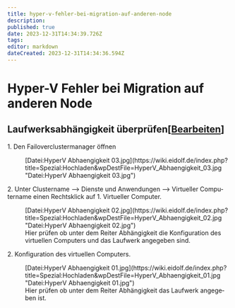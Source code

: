 ```yaml
---
title: hyper-v-fehler-bei-migration-auf-anderen-node
description: 
published: true
date: 2023-12-31T14:34:39.726Z
tags: 
editor: markdown
dateCreated: 2023-12-31T14:34:36.594Z
---
```


# Hyper-V Fehler bei Migration auf anderen Node

## <span id="bkmrk-"></span><span class="mw-headline" id="bkmrk-laufwerksabh%C3%A4ngigkei-1">Laufwerksabhängigkeit überprüfen</span><span class="mw-editsection"><span class="mw-editsection-bracket">\[</span>[Bearbeiten](https://wiki.eidolf.de/index.php?title=Fehler_bei_Migration_auf_anderen_Node&action=edit&section=1 "Abschnitt bearbeiten: Laufwerksabhängigkeit überprüfen")<span class="mw-editsection-bracket">\]</span></span>

<div class="vector-body" id="bkmrk-den-failoverclusterm"><div class="mw-body-content mw-content-ltr" dir="ltr" id="bkmrk-den-failoverclusterm-1" lang="de"><div class="mw-parser-output">1. Den Failoverclustermanager öffnen <dl><dd>[Datei:HyperV Abhaengigkeit 03.jpg](https://wiki.eidolf.de/index.php?title=Spezial:Hochladen&wpDestFile=HyperV_Abhaengigkeit_03.jpg "Datei:HyperV Abhaengigkeit 03.jpg")</dd></dl>
2. Unter Clustername --&gt; Dienste und Anwendungen --&gt; Virtueller Computername einen Rechtsklick auf 
    1. Virtueller Computer. <dl><dd>[Datei:HyperV Abhaengigkeit 02.jpg](https://wiki.eidolf.de/index.php?title=Spezial:Hochladen&wpDestFile=HyperV_Abhaengigkeit_02.jpg "Datei:HyperV Abhaengigkeit 02.jpg")</dd><dd>Hier prüfen ob unter dem Reiter Abhängigkeit die Konfiguration des virtuellen Computers und das Laufwerk angegeben sind.</dd></dl>
    2. Konfiguration des virtuellen Computers. <dl><dd>[Datei:HyperV Abhaengigkeit 01.jpg](https://wiki.eidolf.de/index.php?title=Spezial:Hochladen&wpDestFile=HyperV_Abhaengigkeit_01.jpg "Datei:HyperV Abhaengigkeit 01.jpg")</dd><dd>Hier prüfen ob unter dem Reiter Abhängigkeit das Laufwerk angegeben ist.</dd></dl>

</div></div></div>